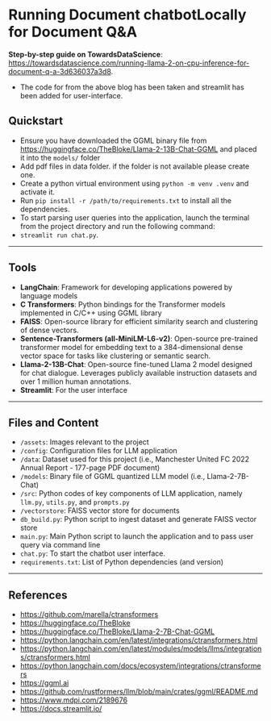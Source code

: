 # Running Document chatbotLocally for Document Q&A

**Step-by-step guide on TowardsDataScience**: https://towardsdatascience.com/running-llama-2-on-cpu-inference-for-document-q-a-3d636037a3d8. 
- The code for from the above blog has been taken and streamlit has been added for user-interface.

## Quickstart
- Ensure you have downloaded the GGML binary file from https://huggingface.co/TheBloke/Llama-2-13B-Chat-GGML and placed it into the `models/` folder
- Add pdf files in data folder. if the folder is not available please create one.
- Create a python virtual environment using `python -m venv .venv` and activate it.
- Run `pip install -r /path/to/requirements.txt` to install all the dependencies.
- To start parsing user queries into the application, launch the terminal from the project directory and run the following command:
- `streamlit run chat.py`.
___
## Tools
- **LangChain**: Framework for developing applications powered by language models
- **C Transformers**: Python bindings for the Transformer models implemented in C/C++ using GGML library
- **FAISS**: Open-source library for efficient similarity search and clustering of dense vectors.
- **Sentence-Transformers (all-MiniLM-L6-v2)**: Open-source pre-trained transformer model for embedding text to a 384-dimensional dense vector space for tasks like clustering or semantic search.
- **Llama-2-13B-Chat**: Open-source fine-tuned Llama 2 model designed for chat dialogue. Leverages publicly available instruction datasets and over 1 million human annotations.
- **Streamlit**: For the user interface
___
## Files and Content
- `/assets`: Images relevant to the project
- `/config`: Configuration files for LLM application
- `/data`: Dataset used for this project (i.e., Manchester United FC 2022 Annual Report - 177-page PDF document)
- `/models`: Binary file of GGML quantized LLM model (i.e., Llama-2-7B-Chat) 
- `/src`: Python codes of key components of LLM application, namely `llm.py`, `utils.py`, and `prompts.py`
- `/vectorstore`: FAISS vector store for documents
- `db_build.py`: Python script to ingest dataset and generate FAISS vector store
- `main.py`: Main Python script to launch the application and to pass user query via command line
- `chat.py`: To start the chatbot user interface.
- `requirements.txt`: List of Python dependencies (and version)
___

## References
- https://github.com/marella/ctransformers
- https://huggingface.co/TheBloke
- https://huggingface.co/TheBloke/Llama-2-7B-Chat-GGML
- https://python.langchain.com/en/latest/integrations/ctransformers.html
- https://python.langchain.com/en/latest/modules/models/llms/integrations/ctransformers.html
- https://python.langchain.com/docs/ecosystem/integrations/ctransformers
- https://ggml.ai
- https://github.com/rustformers/llm/blob/main/crates/ggml/README.md
- https://www.mdpi.com/2189676
- https://docs.streamlit.io/
